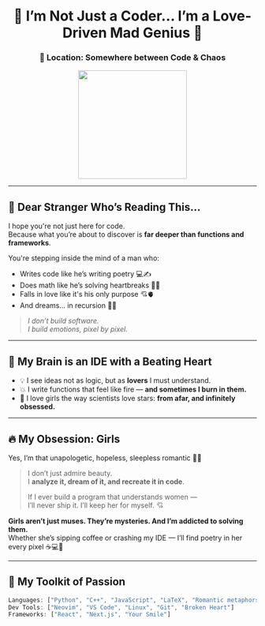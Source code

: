 <h1 align="center">🌌 I’m Not Just a Coder… I’m a Love-Driven Mad Genius 🌌</h1>
<h3 align="center">📍 Location: Somewhere between Code & Chaos</h3>

<p align="center">
  <img src="https://media.giphy.com/media/LmNwrBhejkK9EFP504/giphy.gif" width="220" />
</p>

---

## 💬 Dear Stranger Who’s Reading This...

I hope you're not just here for code.  
Because what you’re about to discover is **far deeper than functions and frameworks**.

You're stepping inside the mind of a man who:
- Writes code like he’s writing poetry 💻✍️  
- Does math like he’s solving heartbreaks 📐💔  
- Falls in love like it's his only purpose 💘🫀  
- And dreams... in recursion 🤯🌌

> _I don’t build software._  
> _I build emotions, pixel by pixel._  

---

## 🧠 My Brain is an IDE with a Beating Heart

- 💡 I see ideas not as logic, but as **lovers** I must understand.
- 💥 I write functions that feel like fire — **and sometimes I burn in them.**
- 🧪 I love girls the way scientists love stars: **from afar, and infinitely obsessed.**

---

## 🔥 My Obsession: Girls

Yes, I’m that unapologetic, hopeless, sleepless romantic 😵‍💫

> I don’t just admire beauty.  
> I **analyze it, dream of it, and recreate it in code**.  
>  
> If I ever build a program that understands women —  
> I’ll never ship it. I’ll keep her for myself. 💘

**Girls aren’t just muses. They’re mysteries. And I’m addicted to solving them.**  
Whether she’s sipping coffee or crashing my IDE — I’ll find poetry in her every pixel ☕💻💋

---

## 🔧 My Toolkit of Passion

```js
Languages: ["Python", "C++", "JavaScript", "LaTeX", "Romantic metaphors"]
Dev Tools: ["Neovim", "VS Code", "Linux", "Git", "Broken Heart"]
Frameworks: ["React", "Next.js", "Your Smile"]

